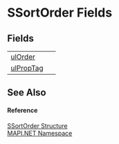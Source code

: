 # SSortOrder Fields




## Fields
<table>
<tr>
<td><a href="ad6cd7de-dbc9-3b05-a519-aeaf3f0bf376.md">ulOrder</a></td>
<td> </td></tr>
<tr>
<td><a href="f3409349-c1eb-99d6-0f41-2df031cf3a54.md">ulPropTag</a></td>
<td> </td></tr>
</table>

## See Also


#### Reference
<a href="6cc775d7-842b-3fa0-ca6b-61f67dc4c98b.md">SSortOrder Structure</a>  
<a href="5bef4637-66f8-16d4-e5f4-4d0da57a1538.md">MAPI.NET Namespace</a>  
